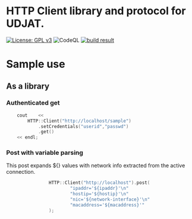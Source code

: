 # HTTP Client library and protocol for UDJAT.

[![License: GPL v3](https://img.shields.io/badge/License-GPL%20v3-blue.svg)](https://www.gnu.org/licenses/gpl-3.0)
![CodeQL](https://github.com/PerryWerneck/udjat-module-http/workflows/CodeQL/badge.svg?branch=master)
[![build result](https://build.opensuse.org/projects/home:PerryWerneck:udjat/packages/udjat-module-http/badge.svg?type=percent)](https://build.opensuse.org/package/show/home:PerryWerneck:udjat/udjat-module-http)

# Sample use

## As a library

### Authenticated get

```C++
	cout    <<
		HTTP::Client("http://localhost/sample")
			.setCredentials("userid","passwd")
			.get()
	<< endl;
```

### Post with variable parsing

This post expands ${} values with network info extracted from the active connection.

```C++
                HTTP::Client("http://localhost").post(
                        "ipaddr='${ipaddr}'\n"
                        "hostip='${hostip}'\n"
                        "nic='${network-interface}'\n"
                        "macaddress='${macaddress}'"
                );
```
